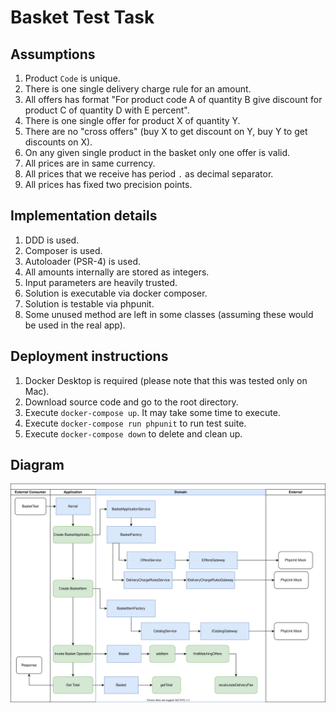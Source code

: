 # Basket Test Task

## Assumptions
1. Product `Code` is unique.
2. There is one single delivery charge rule for an amount.
3. All offers has format "For product code A of quantity B give discount for product C of quantity D with E percent".
4. There is one single offer for product X of quantity Y.
5. There are no "cross offers" (buy X to get discount on Y, buy Y to get discounts on X).
6. On any given single product in the basket only one offer is valid.
7. All prices are in same currency.
8. All prices that we receive has period `.` as decimal separator.
9. All prices has fixed two precision points.

## Implementation details
1. DDD is used.
2. Composer is used.
3. Autoloader (PSR-4) is used.
4. All amounts internally are stored as integers.
5. Input parameters are heavily trusted.
6. Solution is executable via docker composer.
7. Solution is testable via phpunit.
8. Some unused method are left in some classes (assuming these would be used in the real app).

## Deployment instructions
1. Docker Desktop is required (please note that this was tested only on Mac).
2. Download source code and go to the root directory.
3. Execute `docker-compose up`. It may take some time to execute.
4. Execute `docker-compose run phpunit` to run test suite.
5. Execute `docker-compose down` to delete and clean up.

## Diagram
![Diagram](diagrams/Diagram.drawio.svg)
